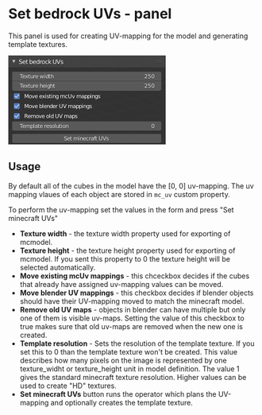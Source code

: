 # Set bedrock UVs - panel

This panel is used for creating UV-mapping for the model and generating
template textures.

![](../../img/set_bedrock_uvs_panel.png)

## Usage
By default all of the cubes in the model have the [0, 0] uv-mapping.
The uv mapping vlaues of each object are stored in `mc_uv` custom property.

To perform the uv-mapping set the values in the form and press "Set minecraft
UVs"

- **Texture width** - the texture width property used for exporting of mcmodel.
- **Texture height** - the texture height property used for exporting of mcmodel.
If you sent this property to 0 the texture height will be selected
automatically.
- **Move existing mcUv mappings** - this chceckbox decides if the cubes that
already have assigned uv-mapping values can be moved.
- **Move blender UV mappings** - this checkbox decides if blender objects
should have their UV-mapping moved to match the minecraft model.
- **Remove old UV maps** - objects in blender can have multiple but only one of
them is visible uv-maps. Setting the value of this checkbox to true makes sure
that old uv-maps are removed when the new one is created.
- **Template resolution** - Sets the resolution of the template texture. If you
set this to 0 than the template texture won't be created. This value
describes how many pixels on the image is represented by one texture_widht or
texture_height unit in model definition. The value 1 gives the standard
minecraft texture resolution. Higher values can be used to create "HD"
textures.
- **Set minecraft UVs** button runs the operator which plans the UV-mapping and
optionally creates the template texture.
